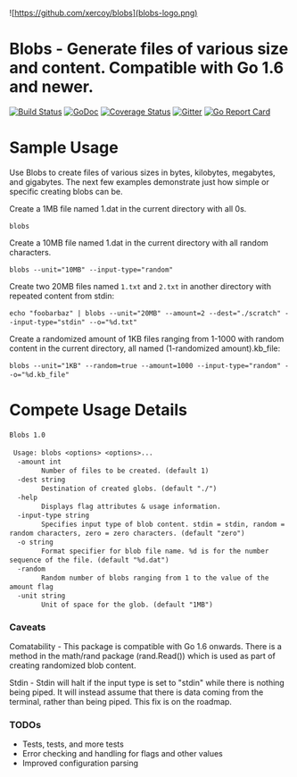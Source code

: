 ![https://github.com/xercoy/blobs](blobs-logo.png)

# Blobs - Generate files of various size and content. Compatible with Go 1.6 and newer.

[![Build Status](https://travis-ci.org/Xercoy/blobs.svg?branch=master)](https://travis-ci.org/Xercoy/blobs)
[![GoDoc](https://godoc.org/github.com/xercoy/blobs?status.png)](http://godoc.org/github.com/xercoy/blobs)
[![Coverage Status](https://coveralls.io/repos/github/Xercoy/blobs/badge.svg?branch=master)](https://coveralls.io/github/Xercoy/blobs?branch=master)
[![Gitter](https://badges.gitter.im/Xercoy/blobs.svg)](https://gitter.im/Xercoy/blobs?utm_source=badge&utm_medium=badge&utm_campaign=pr-badge)
[![Go Report Card](https://goreportcard.com/badge/github.com/xercoy/blobs)](https://goreportcard.com/report/github.com/xercoy/blobs)

# Sample Usage

Use Blobs to create files of various sizes in bytes, kilobytes, megabytes, and gigabytes. The next few examples demonstrate just how simple or specific creating blobs can be.

Create a 1MB file named 1.dat in the current directory with all 0s.
```
blobs
```

Create a 10MB file named 1.dat in the current directory with all random characters.
```
blobs --unit="10MB" --input-type="random"
```

Create two 20MB files named `1.txt` and `2.txt` in another directory with repeated content from stdin:
```
echo "foobarbaz" | blobs --unit="20MB" --amount=2 --dest="./scratch" --input-type="stdin" --o="%d.txt"
```

Create a randomized amount of 1KB files ranging from 1-1000 with random content in the current directory, all named (1-randomized amount).kb_file:
```
blobs --unit="1KB" --random=true --amount=1000 --input-type="random" --o="%d.kb_file"
```

# Compete Usage Details
```
Blobs 1.0

 Usage: blobs <options> <options>...
  -amount int
    	Number of files to be created. (default 1)
  -dest string
    	Destination of created globs. (default "./")
  -help
    	Displays flag attributes & usage information.
  -input-type string
    	Specifies input type of blob content. stdin = stdin, random = random characters, zero = zero characters. (default "zero")
  -o string
    	Format specifier for blob file name. %d is for the number sequence of the file. (default "%d.dat")
  -random
    	Random number of blobs ranging from 1 to the value of the amount flag
  -unit string
    	Unit of space for the glob. (default "1MB")
```

### Caveats

Comatability - This package is compatible with Go 1.6 onwards. There is a method in the math/rand package (rand.Read()) which is used as part of creating randomized blob content.

Stdin - Stdin will halt if the input type is set to "stdin" while there is nothing being piped. It will instead assume that there is data coming from the terminal, rather than being piped. This fix is on the roadmap.

### TODOs

- Tests, tests, and more tests
- Error checking and handling for flags and other values
- Improved configuration parsing